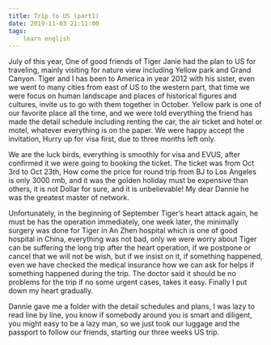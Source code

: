 ```yaml
---
title: Trip to US (part1)
date: 2019-11-03 21:11:00
tags:
    learn english
---
```



July of this year, One of good friends of Tiger
Janie had the plan to US for traveling, mainly visiting for nature view
including Yellow park and Grand Canyon. Tiger and I has been to America in year
2012 with his sister, even we went to many cities from east of US to the
western part, that time we were focus on human landscape and places of
historical figures and cultures, invite us to go with them together in October.
Yellow park is one of our favorite place all the time, and we were told
everything the friend has made the detail schedule including renting the car,
the air ticket and hotel or motel, whatever everything is on the paper. We were
happy accept the invitation, Hurry up for visa first, due to three months left only.

We are the luck birds, everything is smoothly
for visa and EVUS, after confirmed it we were going to booking the ticket. The ticket
was from Oct 3rd to Oct 23th, How come the price for round trip from
BJ to Los Angeles is only 3000 rmb, and it was the golden holiday must be
expensive than others, it is not Dollar for sure, and it is unbelievable! My dear
Dannie he was the greatest master of network.

Unfortunately, in the beginning of September
Tiger’s heart attack again, he must be has the operation immediately, one week
later, the minimally surgery was done for Tiger in An Zhen hospital which is
one of good hospital in China, everything was not bad, only we were worry about
Tiger can be suffering the long trip after the heart operation, if we postpone
or cancel that we will not be wish, but if we insist on it, if something
happened, even we have checked the medical insurance how we can ask for helps
if something happened during the trip. The doctor said it should be no problems
for the trip if no some urgent cases, takes it easy. Finally I put down my
heart gradually.

Dannie gave me a folder with the detail schedules
and plans, I was lazy to read line by line, you know if somebody around you is
smart and diligent, you might easy to be a lazy man, so we just took our luggage
and the passport to follow our friends, starting our three weeks US trip.

